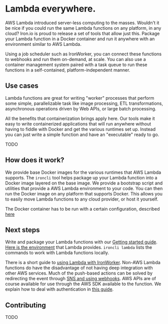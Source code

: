 # Lambda everywhere.

AWS Lambda introduced server-less computing to the masses. Wouldn't it be nice
if you could run the same Lambda functions on any platform, in any cloud?
Iron.io is proud to release a set of tools that allow just this. Package your
Lambda function in a Docker container and run it anywhere with an environment
similar to AWS Lambda.

Using a job scheduler such as IronWorker, you can connect these functions to
webhooks and run them on-demand, at scale. You can also use a container
management system paired with a task queue to run these functions in
a self-contained, platform-independent manner.

## Use cases

Lambda functions are great for writing "worker" processes that perform some
simple, parallelizable task like image processing, ETL transformations,
asynchronous operations driven by Web APIs, or large batch processing.

All the benefits that containerization brings apply here. Our tools make it
easy to write containerized applications that will run anywhere without having
to fiddle with Docker and get the various runtimes set up. Instead you can just
write a simple function and have an "executable" ready to go.

TODO

## How does it work?

We provide base Docker images for the various runtimes that AWS Lambda
supports. The `ironcli` tool helps package up your Lambda function into
a Docker image layered on the base image. We provide a bootstrap script and
utilities that provide a AWS Lambda environment to your code. You can then run
the Docker image on any platform that supports Docker. This allows you to
easily move Lambda functions to any cloud provider, or host it yourself.

The Docker container has to be run with a certain configuration, described
[here](./docker-configuration.md)

## Next steps

Write and package your Lambda functions with our [Getting started
guide](./getting-started.md). [Here is the environment](./environment.md) that
Lambda provides. `ironcli lambda` lists the commands to work with Lambda
functions locally.

There is a short guide to [using Lambda with IronWorker](./ironworker.md).
Non-AWS Lambda functions do have the disadvantage of not having deep
integration with other AWS services. Much of the push-based actions can be
solved by redirecting the event through [SNS and using webhooks](./sns.md).
AWS APIs are of course available for use through the AWS SDK available to the
function. We explain how to deal with authentication in [this guide](./aws.md).

## Contributing

TODO
